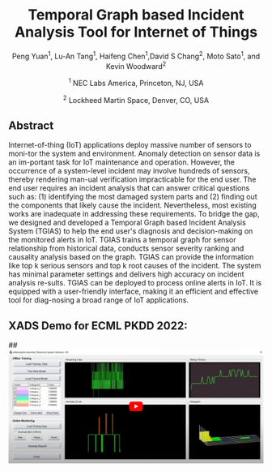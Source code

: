 <h1 align="center">Temporal Graph based Incident Analysis Tool for Internet of Things</h1>
<p align="center">
Peng Yuan<sup>1</sup>, Lu-An Tang<sup>1</sup>, Haifeng Chen<sup>1</sup>,David S Chang<sup>2</sup>, Moto Sato<sup>1</sup>, and Kevin Woodward<sup>2</sup>
</p>

<p align="center">
<sup>1</sup> NEC Labs America, Princeton, NJ, USA
</p>
<p align="center">
<sup>2</sup> Lockheed Martin Space, Denver, CO, USA
</p>
       
           
## Abstract
Internet-of-thing (IoT) applications deploy massive number of sensors to moni-tor the system and environment. Anomaly detection on sensor data is an im-portant task for IoT maintenance and operation. However, the occurrence of a system-level incident may involve hundreds of sensors, thereby rendering man-ual verification impracticable for the end user. The end user requires an incident analysis that can answer critical questions such as: (1) identifying the most damaged system parts and (2) finding out the components that likely cause the incident. Nevertheless, most existing works are inadequate in addressing these requirements. To bridge the gap, we designed and developed a Temporal Graph based Incident Analysis System (TGIAS) to help the end user's diagnosis and decision-making on the monitored alerts in IoT. TGIAS trains a temporal graph for sensor relationship from historical data, conducts sensor severity ranking and causality analysis based on the graph. TGIAS can provide the information like top k serious sensors and top k root causes of the incident. The system has minimal parameter settings and delivers high accuracy on incident analysis re-sults. TGIAS can be deployed to process online alerts in IoT. It is equipped with a user-friendly interface, making it an efficient and effective tool for diag-nosing a broad range of IoT applications.

## XADS Demo for ECML PKDD 2022:
##[![Video](https://github.com/pengyuan0106/eXplainable-Anomaly-Detection-System/blob/main/frame1.jpg)](https://youtu.be/e6WRtAps5cc)
